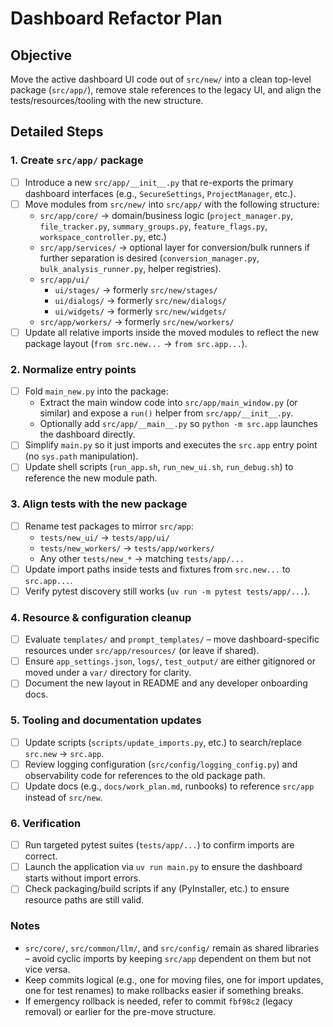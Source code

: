 # Dashboard Refactor Plan

## Objective

Move the active dashboard UI code out of `src/new/` into a clean top-level package (`src/app/`), remove stale references to the legacy UI, and align the tests/resources/tooling with the new structure.

## Detailed Steps

### 1. Create `src/app/` package
- [ ] Introduce a new `src/app/__init__.py` that re-exports the primary dashboard interfaces (e.g., `SecureSettings`, `ProjectManager`, etc.).
- [ ] Move modules from `src/new/` into `src/app/` with the following structure:
  - `src/app/core/` → domain/business logic (`project_manager.py`, `file_tracker.py`, `summary_groups.py`, `feature_flags.py`, `workspace_controller.py`, etc.)
  - `src/app/services/` → optional layer for conversion/bulk runners if further separation is desired (`conversion_manager.py`, `bulk_analysis_runner.py`, helper registries).
  - `src/app/ui/`
    - `ui/stages/` → formerly `src/new/stages/`
    - `ui/dialogs/` → formerly `src/new/dialogs/`
    - `ui/widgets/` → formerly `src/new/widgets/`
  - `src/app/workers/` → formerly `src/new/workers/`
- [ ] Update all relative imports inside the moved modules to reflect the new package layout (`from src.new...` → `from src.app...`).

### 2. Normalize entry points
- [ ] Fold `main_new.py` into the package:
  - Extract the main window code into `src/app/main_window.py` (or similar) and expose a `run()` helper from `src/app/__init__.py`.
  - Optionally add `src/app/__main__.py` so `python -m src.app` launches the dashboard directly.
- [ ] Simplify `main.py` so it just imports and executes the `src.app` entry point (no `sys.path` manipulation).
- [ ] Update shell scripts (`run_app.sh`, `run_new_ui.sh`, `run_debug.sh`) to reference the new module path.

### 3. Align tests with the new package
- [ ] Rename test packages to mirror `src/app`:
  - `tests/new_ui/` → `tests/app/ui/`
  - `tests/new_workers/` → `tests/app/workers/`
  - Any other `tests/new_*` → matching `tests/app/...`
- [ ] Update import paths inside tests and fixtures from `src.new...` to `src.app...`.
- [ ] Verify pytest discovery still works (`uv run -m pytest tests/app/...`).

### 4. Resource & configuration cleanup
- [ ] Evaluate `templates/` and `prompt_templates/` – move dashboard-specific resources under `src/app/resources/` (or leave if shared).
- [ ] Ensure `app_settings.json`, `logs/`, `test_output/` are either gitignored or moved under a `var/` directory for clarity.
- [ ] Document the new layout in README and any developer onboarding docs.

### 5. Tooling and documentation updates
- [ ] Update scripts (`scripts/update_imports.py`, etc.) to search/replace `src.new` → `src.app`.
- [ ] Review logging configuration (`src/config/logging_config.py`) and observability code for references to the old package path.
- [ ] Update docs (e.g., `docs/work_plan.md`, runbooks) to reference `src/app` instead of `src/new`.

### 6. Verification
- [ ] Run targeted pytest suites (`tests/app/...`) to confirm imports are correct.
- [ ] Launch the application via `uv run main.py` to ensure the dashboard starts without import errors.
- [ ] Check packaging/build scripts if any (PyInstaller, etc.) to ensure resource paths are still valid.

### Notes
- `src/core/`, `src/common/llm/`, and `src/config/` remain as shared libraries – avoid cyclic imports by keeping `src/app` dependent on them but not vice versa.
- Keep commits logical (e.g., one for moving files, one for import updates, one for test renames) to make rollbacks easier if something breaks.
- If emergency rollback is needed, refer to commit `fbf98c2` (legacy removal) or earlier for the pre-move structure.
